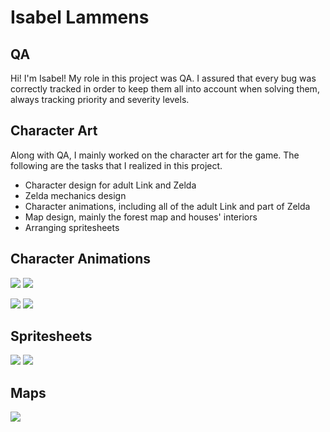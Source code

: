 # Isabel Lammens

## QA
Hi! I'm Isabel! My role in this project was QA. I assured that every bug was correctly tracked  in order to keep them all into account when solving them, always tracking priority and severity levels.

## Character Art
Along with QA, I mainly worked on the character art for the game. The following are the tasks that I realized in this project.
- Character design for adult Link and Zelda
- Zelda mechanics design
- Character animations, including all of the adult Link and part of Zelda
- Map design, mainly the forest map and houses' interiors
- Arranging spritesheets

## Character Animations
![](http://subirimagen.me/uploads/20170606112552.gif)     ![](http://subirimagen.me/uploads/20170606112417.gif)

![](http://subirimagen.me/uploads/20170606112458.gif)     ![](http://subirimagen.me/uploads/20170606112533.gif)

## Spritesheets
![](http://subirimagen.me/uploads/20170606113340.png)
![](http://subirimagen.me/uploads/20170606113405.png)

## Maps
![](http://subirimagen.me/uploads/20170606113113.png)
